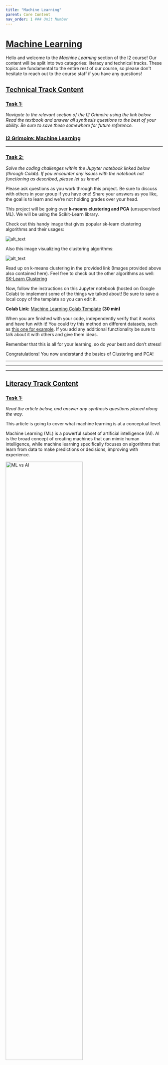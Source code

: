 ```yaml
---
title: "Machine Learning"
parent: Core Content
nav_order: 1 ### Unit Number
---
```

# <u>Machine Learning</u>

Hello and welcome to the _Machine Learning_ section of the I2 course! Our content will be split into two categories: literacy and technical tracks. These topics are fundamental to the entire rest of our course, so please don't hesitate to reach out to the course staff if you have any questions! 

## <u>Technical Track Content</u>

### **<u>Task 1:</u>** 

*Navigate to the relevant section of the I2 Grimoire using the link below. Read the textbook and answer all synthesis questions to the best of your ability. Be sure to save these somewhere for future reference.*


### [I2 Grimoire: Machine Learning](https://grimoire.uw-i2.org/units/Machine%20Learning.pdf) 

---

### **<u>Task 2:</u>** 

*Solve the coding challenges within the Jupyter notebook linked below (through Colab). If you encounter any issues with the notebook not functioning as described, please let us know!*

Please ask questions as you work through this project. Be sure to discuss with others in your group if you have one! Share your answers as you like, the goal is to learn and we’re not holding grades over your head.

This project will be going over **k-means clustering and PCA** (unsupervised ML). We will be using the Scikit-Learn library.

Check out this handy image that gives popular sk-learn clustering algorithms and their usages:

![alt_text](../assets/unit1/unit1_cluster_desc.png)


Also this image visualizing the clustering algorithms:


![alt_text](../assets/unit1/unit1_cluster_viz.png)


Read up on k-means clustering in the provided link (Images provided above also contained here). Feel free to check out the other algorithms as well: [SK-Learn Clustering](https://scikit-learn.org/stable/modules/clustering.html#k-means)

Now, follow the instructions on this Jupyter notebook (hosted on Google Colab) to implement some of the things we talked about! Be sure to save a local copy of the template so you can edit it.

**Colab Link:** [Machine Learning Colab Template](https://colab.research.google.com/github/interactive-intelligence/intro-neuro-ai-website/blob/main/notebooks/unit-01/lin_reg.ipynb) **(30 min)**

When you are finished with your code, independently verify that it works and have fun with it! You could try this method on different datasets, such as [this one for example](https://www.kaggle.com/datasets/ashwingupta3012/human-faces). If you add any additional functionality be sure to talk about it with others and give them ideas.

Remember that this is all for your learning, so do your best and don’t stress!

Congratulations! You now understand the basics of Clustering and PCA!

---
---
---

## <u>Literacy Track Content</u>

### **<u>Task 1:</u>** 

*Read the article below, and answer any synthesis questions placed along the way.*

This article is going to cover what machine learning is at a conceptual level.

Machine Learning (ML) is a powerful subset of artificial intelligence (AI). AI is the broad concept of creating machines that can mimic human intelligence, while machine learning specifically focuses on algorithms that learn from data to make predictions or decisions, improving with experience.

<div class="center">
    <img src="../assets/unit1/literacy_images/ML_vs_AI.svg" width="70%" alt="ML vs AI"/>
</div>

The general idea behind machine learning is that a machine uses known information to make predictions about unknown information—much like humans. For a long time, we used computer programming to manually give computers instructions on how to do things. But there are a lot of things that we may want computers to do that are far too advanced to manually instruct them on.  The goal of machine learning, then, is to get computers to “learn” how to do tasks so that we don’t have to give it explicit instructions. 

To better understand this, let’s look at an example.

Imagine we want our computer to identify pictures of cats and pictures of pigs. 

Our computer has never seen a pig or a cat before, so we have to give it some information to help it get started. Let’s feed our computer the following images. We’ll label the pictures of cats “cat” and the pictures of pigs “pig,” so the computer knows which is which.

<p float="middle">
  <img src="../assets/unit1/literacy_images/training_cat_1.jpg" width="30%" />
  <img src="../assets/unit1/literacy_images/training_cat_2.jpg" width="36%" /> 
  <img src="../assets/unit1/literacy_images/training_cat_3.jpg" width="26.5%" />
</p>
<p float="middle">
  <img src="../assets/unit1/literacy_images/training_pig_1.jpg" width="33%" />
  <img src="../assets/unit1/literacy_images/training_pig_2.jpg" width="33%" /> 
  <img src="../assets/unit1/literacy_images/training_pig_3.jpg" width="21.5%" />
</p>


Now the computer has to figure out what makes the cat pictures different from the pig pictures. What does it notice? Well, all the cats are furry and all the pigs are pink. So the computer comes up with the following system:
- if the picture has a furry, non-pink animal, it’s a cat
- if the picture has a non-furry, pink animal, it’s a pig
- otherwise the computer isn’t sure

Okay, let’s see how it does! We give the computer these three pictures and ask it to classify them as “cat” or “pig.”
<p float="middle">
  <img src="../assets/unit1/literacy_images/testing_cat_1.jpg" width="33%" />
  <img src="../assets/unit1/literacy_images/testing_cat_2.jpg" width="26%" /> 
  <img src="../assets/unit1/literacy_images/testing_pig_1.webp" width="19.5%" />
</p>

The computer classifies the first animal, which is furry and not pink, as a cat—perfect! But it classifies the second, which is not furry and pink, as a pig, and the third, which is furry and not pink, as a cat.

Now we have to correct our computer. We let it know that it was right about the first image, but the other two were wrong.

Here’s where the crucial part of machine learning comes in: the computer looks at the images again and learns why it was wrong. It realizes that not all cats are furry and not all pigs are pink. Maybe it also realizes that all the cats we provided have long tails, and all the pigs have long snouts. 

Whatever the case, the computer learns how to better classify the animals based on the data we provided. It learns which features are crucial and which features are optional in its decision, and the more data we provide, the more it refines its processes and produces accurate predictions. This occurs over many, many, many trials, until it finally begins to make perfect predictions. This is the very general idea of how machine learning works. 

But what does it mean for a computer to “learn”? How does a machine “learn” anything, the way humans learn? For that matter, how can the computer tell that the pictures of cats have fur in them, or that the pictures of pigs contain long snouts?

These are exactly the questions that this course aims to answer. We’ll learn how humans learn, how machines learn, and how our understanding of one allows us to develop our understanding of the other. We’ll also learn how humans interpret images and pictures, and how we can use that information to get computers to do the same thing. 

### *Synthesis Questions*
* `What are the limitations of early “if this, then that” logic?`
* `Why do we need a teach-build cycle to get our machine to learn?`
* `Why does this teach-build-teach-build cycle work? How do the "bots" get better over time?`
* `Why is it so important for companies to use a good dataset to teach their bots?`

### Data Splitting: Train and Test Sets
Consider the following scenario. We train a model to recognize whether an image is of a dog or cat. However,
the model is a huge model and picks up on every little detail, every single noise pixel of every image. It is *really* good,
but what happens if you try to deploy this model? It fails! This is because it *overfit* to the training data and could not generalize well.
In order to make sure this is not happening, we can use train and test splits to validate and compare different models before we deploy them.

Train/Test Split refers to this method of dividing the dataset, typically using an
80-20 or 70-30 ratio. For example, in an 80-20 split, 80% of the data is used for
training, and the remaining 20% is held back for testing.

<div class="center">
    <img src="../assets/unit1/literacy_images/train_test_split.svg" alt="Train test split"/>
</div>

{: .warning}
You should ***NEVER*** train on your test data, which includes tuning your model on it.

In practice, the following steps are often taken when working with train/test splits:
- Step 1: Data Splitting. Split the data into training and test sets before
training the model. This prevents any information from the test set from
leaking into the model.
- Step 2: Model Training. Use the training set to build the machine learning
model by adjusting weights, minimizing errors, or finding patterns.
- Step 3: Model Evaluation. Once the model is trained, evaluate it on the
test set. Common evaluation metrics include accuracy, precision, recall, and
mean squared error, depending on the type of model.

In some cases, a third subset called a validation set is also used. The validation
set helps tune hyperparameters and prevent overfitting before final testing on the
test set.

### Regression vs Classification
Machine learning generally tackles two major types of problems: regression and
classification.

<ins>Classification</ins> is the task of categorizing a set of items into predefined classes. For
example, classifying an image as either a “cat” or a “dog.” The output is typically a
discrete label, such as “yes” or “no,” or in this case, “cat” or “pig.”

On the other hand, <ins>regression</ins> is about predicting a value, which cannot be broken up into separate classes. For
instance, predicting a person’s weight based on their height is a regression task,
where height is the input feature and weight is the predicted continuous value. In
multiple regression, multiple features (like height, age, etc.) are used to predict an output,
such as house prices or stock market trends.

In the next two sections, we will look at one example of regression, followed by one example of classification.

### Linear Regression (Regression)

In machine learning, linear regression is one of the most fundamental algorithms. It tries to model the relationship
between input features and the ouput by simply fitting a straight line, something like this:

<div class="center">
    <img src="../assets/unit1/literacy_images/linear_regression.png" />
</div>

A key concept is that the line tries to minimize the distance to all of the points.

### Logistic Regression (Classification)
Instead of a straight line, logistic regression takes the form of an $S$-shaped curve, with the outputs bounded between 0 and 1.
<div class="center">
    <img src="../assets/unit1/literacy_images/logistic_curve.png" />
</div>

Since this is a classification task, the output is always either 0 or 1, and nothing in between. However the outputs can be any number
between 0 and 1, which we can use as a "confidence" score. If the model outputs a number close to 1, it is quite confident that the class
is 1, while if the model outputs a number that is closer to 0.5, it is less confident. Since the model actually predicts a value instead of a class,
there is "regression" in the name.

There are ways to logistic regression beyond two classes, such as One vs Rest, where we train $k$ separate classifiers for $k$ classes, and take the
largest value, but that is beyond the scope of this course.

### More Classification: Decision Trees

Let's move on to a more intuitive type of classification algorithm. Suppose you want to classify animals. One of the most intuitive ways is to group animals by
features and break them up into small logical decisions. You might end up with a tree like this:
```
                Is it a Mammal?
                  /        \
                Yes        No
               /            \
      Has Fur?           Has Feathers?
       /    \              /      \
     Yes     No         Yes       No
     /        \         /          \
   Dog       Dolphin  Bird      Lives in Water?
                                   /     \
                                 Yes     No
                                 /         \
                              Fish      Reptile
```
This is exactly what a decision tree is! The algorithm tries to find the best ways to split data each step so that using only
a series of binary questions ("Does the animal have wings?", or "Is the height greater than 10 cm"), we can narrow down to the true class.

There are also ensemble classifiers such as Random Forests, which consists of many different decision trees that "vote" on the answer, leading to greater accuracy
and better generalization.

### *Synthesis Questions*
* `What is the difference between regression and classification?`
* `What kind of function does linear regression use?`
* `What kind of function does logistic regression use?`
* `How does a decision tree work?`
* `Why does logistic regression have "regression" in the name?`

### K-Means: Unsupervised Learning
In the previous sections, we talked about <ins>supervised learning</ins>, where we had to teach the model with explicit labels for our data. In this section,
we will explore <ins>unsupervised learning</ins>, where the labels are not provided, and the model aims to find hidden patterns and structure inside of our data.
One powerful example of unsupervised learning is <ins>k-means clustering</ins>. This algorithm attempts to group the data into $k$ clusters, where each cluster
constains points that are similar to each other. There is no "right answer". Rather, we would like the algorithm to uncover these clusters on its own.

<div class="center">
    <img src="../assets/unit1/literacy_images/k-means-visual.png"/>
</div>

---

### **<u>Task 2:</u>** 

*Complete the following writing activity.*

The non-technical project for this unit will involve some writing! **Choose 3** of the prompts below and write **at least 200** (_meaningful!_) words on each one! We will not be strictly grading you on correctness or anything like that. This is an opportunity to deeply engage with the material you have just learned about, and creatively connect it to neuroscience!

* Recall that Machine Learning focuses on algorithms that learn from data in order to make predictions or decisions. What kinds of applications are you most interested in, and what would be the input and the output of the model? Would this be a classification or regression problem?
* Do you believe a model, just by producing outputs given inputs, can understand the world the way humans can? For example, ChatGPT is a machine learning model because it tries to predict an appropriate response given an input sequence based on their probability, but does it actually understand what it is talking about? Argue why or why not.
* Machine learning models learn from the data they are given rather than explicit programming. There is a concept in AI known as "Garbage in, Garbage out", referring to the fact that if you feed a machine learning model poor and unreliable data, the model itself will also be poor and unreliable. Think about an application you might train a model for. Then, think about the ways the data might be unreliable, and what steps might you take to mitigate this?
* What are some ethical implications of applying machine learning models to the real world? For example, think about what might happen if a person does not fit societal norms and gets misclassified.
* Write about anything interesting that remotely relates to this unit!

<!-- ### **Video 1:** [How AIs, like ChatGPT, Learn](https://www.youtube.com/watch?v=R9OHn5ZF4Uo)  **(9 min)**

This first video describes how exactly a machine “learns”—we’ll talk about this even more in Unit 2!

### **Article 1:** (this is the same article from later in this megadoc!)

The next article is math-heavy, but very useful for understanding how ML works. Reach out to a TA if you have any questions--this can be tough! 
### Linear Regression

The two main tasks that statistical ML attempts to solve are the **classification** task and **regression** task. Classification is the task of bucketing a set of items $S$ into $k$ categories. We will explore classification more in Unit 2. Regression is the task of predicting the value of one variable (usually called the responding variable), given the values of other feature variables. For example, predicting a person's weight based on their height. The weight is the <mark style="background-color: lightblue">responding variable/label</mark> ($y$) and the height is the <mark style="background-color: lightblue">feature variable</mark> ($x$). You can also have the case with multiple dependent variables. You could be attempting to predict the cost of a house depending on its square footage ($x_1$), location ($x_2$), number of floors ($x_3$) and other things ($x_n$). Each of these $x$ items is called a *<mark style="background-color: lightblue">feature</mark>*.

Let's start with the case of one responding variable and one feature. Below is a plot with some data, and lines that could be the "best fit" for the data. Which line is the best fit?

![alt_text](../assets/unit1/unit1_best_fit_lines.jpg)

Obviously it is line **B**. But how do you know that? You will probably say that it is due to how close the dots are to the line (in comparison to the other lines). We can formalize this "goodness of fit" with a <mark style="background-color: lightblue">Sum of Squared Errors calculation (SSE)</mark>.

### Sum of Squared Errors and Least Squares

To calculate this, simply compare the distance from the ACTUAL y-values/labels ($y_1$, $y_2$,...,$y_n$) to the PREDICTED y values ($\hat{y}_1$, $\hat{y}_2$,...,$\hat{y}_n$), and square the differences to account for negatives (absolute value cannot be used easily due to it not being differentiable everywhere. This becomes important later). The equation is:
$$SSE = \sum_{i} (y_i - \hat{y}_i)^2$$

![alt_text](../assets/unit1/unit1_sse_lines.jpg)

Intuitively, you can see that if $y$ and $\hat{y}$ are closer, the SSE will be smaller. Therefore we want to **minimize the SSE**. Doing this is called <mark style="background-color: lightblue">**Least Squares (LS)** regression</mark>.

Now we turn attention to $\hat{y}$ (the hat decorator just means that it is predicted, not a ground truth). How is it calculated? We all know the $y = mx + b$ formula for a line. $m$ is the slope and $b$ is the intercept. However, the equation looks different when we have many features (many $x$).
$$\hat{y} = b + w_1x_1 + w_2x_2 +...+w_nx_n$$
The $x$ subscript here represents different features within 1 datapoint. The $b$ term is the intercept and the $w$ terms are the slopes on different dimensions. You can just think of them as coefficients for each feature.

We can rewrite this long form sum as a *dot product*.

$$\hat{y}_i = x_i^Tw + b$$

NOTE: The $x$ subscript here represents 1 datapoint now instead of 1 feature (remember we have many dots on the graph).

Here is a visual diagram of why this an equivalence. This is where some linear algebra intuition may come in handy.

![alt_text](../assets/unit1/unit1_dotproduct_viz.jpg)

### Dealing with the $b$-term

To make this even easier for us, we can remove the $b$ term from the equation by appending a $b$ and $1$ to $w$ and $x_i^T$ respectively.

![alt_text](../assets/unit1/unit1_append_bias.jpg)

Now we have that:

$$\hat{y}_i = x_i^Tw$$

With the $b$ term implicitly encoded. Plugging this back into the SSE equation:

$$SSE = \sum_{i} (y_i - x_i^Tw)^2$$

$x$ and $y$ are provided by the data. We cannot change them. The $w$ vector, however, has *parameters* ($w_1$, $w_2$,...,$w_n$) that we can *learn* to fit the data!

**This is Machine Learning!**

Make sure you understand the setup so far, because we are going into some calculus now.

### Solving for w

We want to find the parameters ($w$, and $b$ implicitly) that minimize the SSE. In other words, what values of $w$, $b$ will make it so that the SSE equation evaluates to the smallest number possible.
This notates as $\arg\min$.

$$\hat{w}_{LS}=\underset{w}{\operatorname{\arg\min}}\sum_{i} (y_i - x_i^Tw)^2$$

To solve for the left hand side of this equation, you would take the derivative of the equation $\sum_{i} (y_i - x_i^Tw)^2$ with respect to $w$, set it equal to zero, and solve for the $w$ term. Once you write $w$ in terms of $x$ and $y$, it is the solution to the optimization problem we defined above. Just to clarify: the value we are solving for is the vector of *<mark style="background-color: lightblue">weights</mark>* or coefficients that minimize the SSE in the Least Squares (LS) formulation of linear regression (which is what we are doing).

$$\frac{\partial}{\partial w}\sum_{i} (y_i - x_i^Tw)^2 = 0$$

The derivation is difficult (and it is very easy to mess up) so we won't try and make you learn/memorize it. However, if you are curious, here is a whiteboard example.

![alt_text](../assets/unit1/unit1_derivation.jpg)

We ultimately get that:

$$\hat{w}_{LS} = (X^TX)^{-1}X^Ty$$

Where $X$ is a matrix created from stacking all $x_i$ examples on top of one another, and $y$ is a vector of all of the $y_i$ labels stacked. Below is a visual to help you understand:

![alt_text](../assets/unit1/unit1_matrix_viz.jpg)

Awesome! You now have a weight vector that you can multiply by a new set of features to predict the $y$ for that set of features! If you want to, you can easily code this up in `numpy` with a dummy dataset to prove to yourself that the simple equation I showed you previously works! The best part about this closed form solution is that this is the mathematically best set of weights that solves this problem. A problem where all minima are global minima is called *<mark style="background-color: lightblue">convex</mark>*.

**The main takeaway here is the intuition behind setting up a machine learning problem:**
- Create a model with parameters
- Find an objective function to minimize that uses the model
- Derive and solve if a closed form solution exists

In some cases a closed form solution will not exist. There are ways around this, one of them being Gradient Descent (Unit 2). However, this is beyond the scope of this unit and a whole class could be taught on these concepts. If you wish to dive deeper, take the ML class offered by your university!

### *Synthesis Questions:*
* *What is a feature in this context?*
* *What are the significance of the w terms within the modified y = mx + b equation described in the article?*
* *What is SSE?*
    * *How is it calculated?*
    * *What can it tell you about the values you chose for w?*
    * *If you modify the  $w_1$ term and the SSE goes up, was that a good modification?*
* *How is the bias term implicitly encoded?*
* *Write out the linear regression formula when you wish to estimate the impact of age, height, and weight of someone on their marital status.*
    * *Hint: How many x terms will there be? How many features?* -->

<!---
# Old Intro Course Content
## Linear Regression

**Task:** Read the following introduction to Linear Regression. I skip over some parts that I believe are not needed to fully understand the power and utility of linear rgeression.
I do sprinkle in some articles that you may read if you want a more comprehensive breakdown.

### What are we trying to do with regression?

The two main tasks that statistical ML attempts to solve are the **classification** task and **regression** task. Classification is the task of bucketing a set of items $S$ into $k$ categories. We will explore classification more in Unit 2. Regression is the task of predicting the value of one variable (usually called the responding variable), given the values of other feature variables. For example, predicting a person's weight based on their height. The weight is the responding variable/label ($y$) and the height is the feature variable ($x$). You can also have the case with multiple dependent variables. You could be attempting to predict the cost of a house depending on its square footage ($x_1$), location ($x_2$), number of floors ($x_3$) and other things ($x_n$). Each of these $x$ items is called a *feature*.

Let's start with the case of one responding variable and one feature. Below is a plot with some data, and lines that could be the "best fit" for the data. Which line is the best fit?

![alt_text](../assets/unit1/unit1_best_fit_lines.jpg)

Obviously it is line **B**. But how do you know that? You will probably say that it is due to how close the dots are to the line (in comparison to the other lines). We
can formalize this "goodness of fit" with a Sum of Squared Errors calculation (SSE).

### Sum of Squared Errors and Least Squares

To calculate this, simply compare the distance from the ACTUAL y-values/labels ($y_1$, $y_2$,...,$y_n$) to the PREDICTED y values ($\hat{y}_1$, $\hat{y}_2$,...,$\hat{y}_n$), and square
the differences to account for negatives (absolute value cannot be used easily due to it not being differentiable everywhere. This becomes important later). The equation is:

$$SSE = \sum_{i} (y_i - \hat{y}_i)^2$$

![alt_text](../assets/unit1/unit1_sse_lines.jpg)

Intuitively, you can see that if $y$ and $\hat{y}$ are closer, the SSE will be smaller. Therefore we want to **minimize the SSE**. Doing this is called **Least Squares (LS)** regression.

Now we turn attention to $\hat{y}$ (the hat decorator just means that it is predicted, not a ground truth). How is it calculated? We all know the $y = mx + b$ formula for a line. $m$ is the slope and $b$ is the intercept. However, the equation looks different
when we have many features (many $x$).

$$\hat{y} = b + w_1x_1 + w_2x_2 +...+w_nx_n$$

The $x$ subscript here represents different features within 1 datapoint. The $b$ term is the intercept and the $w$ terms are the slopes on different dimensions. You can just
think of them as coefficients for each feature.

We can rewrite this long form sum as a *dot product*.

$$\hat{y}_i = x_i^Tw + b$$

NOTE: The $x$ subscript here represents 1 datapoint now instead of 1 feature (remember we have many dots on the graph).

Here is a visual diagram of why this an equivalence. This is where some linear algebra intuition may come in handy.

![alt_text](../assets/unit1/unit1_dotproduct_viz.jpg)

### Dealing with the b term

To make this even easier for us, we can remove the $b$ term from the equation by appending a $b$ and $1$ to $w$ and $x_i^T$ respectively.

![alt_text](../assets/unit1/unit1_append_bias.jpg)

Now we have that:

$$\hat{y}_i = x_i^Tw$$

With the $b$ term implicitly encoded. Plugging this back into the SSE equation:

$$SSE = \sum_{i} (y_i - x_i^Tw)^2$$

$x$ and $y$ are provided by the data. We cannot change them. The $w$ vector, however, has *parameters* ($w_1$, $w_2$,...,$w_n$) that we can *learn* to fit the data!

**This is Machine Learning!**

Make sure you understand the setup so far, because we are going into some calculus now.

### Solving for w

We want to find the parameters ($w$, and $b$ implicilty) that minimize the SSE. In other words, what values of $w$, $b$ will make it so that the aforementioned equation evaluates to the smallest number possible?.
This notates as $argmin$.

$$\hat{w}_{LS}=\underset{w}{\operatorname{\argmin}}\sum_{i} (y_i - x_i^Tw)^2$$

To solve for the left hand side of this equation, you would take the derivative of the equation $\sum_{i} (y_i - x_i^Tw)^2$ with respect to $w$, set it equal to zero, and solve for the $w$ term. Once you write $w$ in terms of $x$ and $y$, it is the solution to the optimization problem we defined above. Just to clarify: the value we are solving for is the vector of *weights* or coefficients that minimize the SSE in the Least Squares (LS) formulation of linear regression (which is what we are doing).

$$\frac{\partial}{\partial w}\sum_{i} (y_i - x_i^Tw)^2 = 0$$

The derivation is difficult (and it is very easy to mess up) so we won't try and make you learn/memorize it. However, if you are curious, here is a whiteboard example.

![alt_text](../assets/unit1/unit1_derivation.jpg)

We ultimately get that:

$$\hat{w}_{LS} = (X^TX)^{-1}X^Ty$$

Where $X$ is a matrix created from stacking all $x_i$ examples on top of one another, and $y$ is a vector of all of the $y_i$ labels stacked. Below is a visual to help you understand:

![alt_text](../assets/unit1/unit1_matrix_viz.jpg)

Awesome! You now have a weight vector that you can multiply by a new set of features to predict the $y$ for that set of features! If you want to, you can
easily code this up in `numpy` with a dummy dataset to prove to yourself that the simple equation I showed you previously works! The best part about this closed
form solution is that this is the mathematically best set of weights that solves this problem. A problem where all minimas are global minimas is called *convex*.

The main takeway here is the intuition behind setting up a machine learning problem

- Create a model with parameters
- Find an objective function to minimize that uses the model
- Derive and solve if a closed form solution exists

In some cases a closed form solution will not exist. There are ways around this, one of them being Gradient Descent (Unit 2). However, this is beyond the scope of this unit and a whole class could be taught on these concepts. If you wish to dive deeper, take the ML class offered by your university!

### `Synthesis Questions:`

* `What is a feature in this context?`
* `What are the significance of the w terms within the modified y = mx + b equation described in the article?`
* `What is SSE?`
    * `How is it calculated?`
    * `What can it tell you about the values you chose for w?`
    * `If you modify the ` $w_1$ `term and the SSE goes up, was that a good modification?`
* `How is the bias term implicitly encoded?`
* `Write out the linear regression formula when you wish to estimate the impact of age, height, and weight of someone on their marital status.`
    * `Hint: How many x terms will there be? How many features?`

Something to note about ML in general: high-dimensional stuff is simply not visualizable as-is. If you have more than two features it's near impossible to visualize the spread of dependent variables on a graph with the features as independent variables (How would you graph in 4d like we do in 2d or 3d?). Just know that equations of best fits for linear regressions define hyperplanes of the dimensions that the variables occupy (i.e. $b + w_1x_1 + w_2x_2 +...+w_nx_n$ defines a hyperplane). What is a hyperplane? Well, for example, if a space is 3-dimensional then its hyperplanes are the 2-dimensional planes, while if the space is 2-dimensional, its hyperplanes are the 1-dimensional lines. Hyperplanes are one dimension less than the space they “draw” through. Think about why it's necessary to have a 2-d hyperplane for a 3d space of prediction (2 features -> 1 prediction value, this equation ahs 2 coefficients) and a 1-d hyperplane for a 2d space of prediction (1 feature -> 1 prediction value, this equation has 1 coefficient). While not visualizable, this reasoning applies to higher dimensions! Hyperplanes will become important as we move into dimensionality reduction so read up on them if you have time.

The next topic to cover will be Support Vector Machines (SVMs).
## SVM

**Task:** Watch and understand the following videos. We recommend taking notes and being able to answer the synthesis questions provided below. Send your I2 teacher/mentor/overlord the answers to the questions over Discord.

This first video is intuition only.

**Video 1:**
[Support Vector Machines: Data Science Concepts](https://www.youtube.com/watch?v=iEQ0e-WLgkQ)  **(8 min)**

### `Synthesis Questions:`

* `What are some use cases for an SVM? What does it do?`
* `What is the margin?`
* `Why does the margin need to be maximized? What does this allow for?`
* `What are the support vectors?`
* `What is the difference between a hard and soft margin SVM?`

This next video is math heavy. If you do not understand a term, look it up! Remember that the coefficients for a plane in the form (`ax + by + cz = 0)` can be found by determining a “normal” vector (a vector orthogonal to the plane). The vector will consist of numbers a, b, and c! This intuition carries over to higher dimensions (hyperplanes).

**Video 2:** [SVM (The Math): Data Science Concepts](https://www.youtube.com/watch?v=bM4_AstaBZo) **(10 min)**

### `Synthesis Questions:`

* `wx - b = -1 defines a __________ `
    * `Hint: it's like a plane`
* `What are the "w" variables in the equation?`
* `What is the equation for the decision boundary?`
* `What is the size of the margin in terms of the vector w?`
* `What needs to be minimized, and what are the constraints for finding the optimal hyperplane decision boundary? `
    * `Hint: Near the end of the video`

So far you know about Linear Regression and SVMs! Take a moment to make sure you get the general idea of these concepts. We will now be moving into the idea of dimensionality reduction.

As you may have noticed. A lot of what is done in the ML world is done in way more than three dimensions. Try as you might, you simply cannot accurately envision much above three dimensions concretely (Try and make a 4-d graph). We represent high-dimensional data in vectors, which is a nice numerical representation. But what if we want to see 100-dimensional data on a graph? This is where dimensionality reduction comes into play. We will cover a very basic dimensionality reduction algorithm. There are plenty more that have specific use cases so please **spend at least 10 minutes exploring others after learning about Principal Component Analysis (PCA)!**

## PCA

**Task:** Watch and understand the following videos. We recommend taking notes and being able to answer the synthesis questions provided below. Send your I2 teacher/mentor/overlord the answers to the questions over Discord.

There is a part in the video (20 seconds) that handles some pretty complex math. Feel free to ignore it. The idea is what we want you to learn. Not really the full math.

**Video 1:** [StatQuest: PCA main ideas in only 5 minutes!!!](https://www.youtube.com/watch?v=HMOI_lkzW08) **(5 min)**

**Video 2:** [Principle Component Analysis (PCA)](https://www.youtube.com/watch?v=FD4DeN81ODY) **(5 min)**


### `Synthesis Questions:`

* `What does PCA do?`
    * `Give 3 use cases that you can think of`
* `What is a principal component?`

---

# **Technical Project Spec:**

The project for this “_Basics_” section will **have you finish a code template through Google Colab.** Please ask questions as you work through this project. Be sure to discuss with others in your group if you have one! Share your answers as you like, the goal is to learn and we’re not holding grades over your head.

This project will be going over k-means clustering (unsupervised ML). We will be using the Scikit-Learn library.

A few general helpful tips (if applicable):
* Be sure to appropriately make a copy of the Colab template before starting to save your progress!
* Renaming your copy to something that contains your name is a good idea, it will make it easier for us to review your submissions.
* Leave comments to cement your understanding. Link syntax to ideas.

Check out this handy image that gives popular sk-learn clustering algorithms and their usages:


![alt_text](../assets/unit1/unit1_cluster_desc.png)


Also this image visualizing the clustering algorithms:


![alt_text](../assets/unit1/unit1_cluster_viz.png)


Read up on k-means clustering in the provided link (Images provided above also contained here). Feel free to check out the other algorithms as well: [SK-Learn Clustering](https://scikit-learn.org/stable/modules/clustering.html#k-means)

Now, follow the instructions on this Jupyter notebook (hosted on Google Colab) to implement some of the things we talked about! The notebook contains a link to the answers for this project. To use it, you will need to import the '.ipynb' file to a new Colab project yourself. It is highly recommended that you only use this to check your answers after you are done completing the project yourself. This is a trust-based system!

**Colab Link:** [Unit 1 Colab Template](https://colab.research.google.com/drive/1MjinvPqW9swK66yfvDzQ6h7Mg1L0qrzT) **(30 min)**

When you are finished with your code, independently verify that it works and have fun with it! You could try this method on different datasets, such as [this one for example](https://www.kaggle.com/datasets/ashwingupta3012/human-faces). If you add any additional functionality be sure to talk about it with others and give them ideas.

Remember that this is all for your learning, so do your best and don’t stress!

Congratulations! You now understand the basics of Clustering and PCA!

# **Non-Technical Project Spec:**

The non-technical project for this unit will involve some writing! **Choose 3** of the prompts below and write **at least 200** (_meaningful!_) words on each one! We will not be strictly grading you on correctness or anything like that. This is an opportunity to deeply engage with the material you have just learned about, and creatively connect it to neuroscience!

* What might be some applications of principle component analysis (PCA) in neuroscience research? Explain your ideas.
* What might be some advantages and disadvantages of applying machine learning to neuroscience?
* What are the ethical implications of using machine learning in neuroscience research?
* What might be some applications of support vector machines (SVM) in neuroscience? Be creative!
* Reflecting on your learning from this unit, what is one thing you found to be most interesting? Something that
* What is one concept from this unit that you would like to learn more about and why?

Be sure to submit your work through google drive using the submission form!
We would prefer that you upload it to your own Drive first, then use the submission form dropbox to connect that file to your submission!
--->
